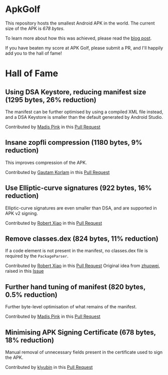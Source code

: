 # ApkGolf
This repository hosts the smallest Android APK in the world. The current size of the APK is *678 bytes*.

To learn more about how this was achieved, please read the [blog post](blog/BLOG_POST.md).

If you have beaten my score at APK Golf, please submit a PR, and I'll happily add you to the hall of fame!


# Hall of Fame

## Using DSA Keystore, reducing manifest size (1295 bytes, 26% reduction)
The manifest can be further optimised by using a compiled XML file instead, and a DSA Keystore is smaller than the default generated by Android Studio.

Contributed by [Madis Pink](https://github.com/madisp) in this [Pull Request](https://github.com/fractalwrench/ApkGolf/pull/3)

## Insane zopfli compression (1180 bytes, 9% reduction)
This improves compression of the APK.

Contributed by [Gautam Korlam](https://github.com/kageiit) in this [Pull Request](https://github.com/fractalwrench/ApkGolf/pull/5)

## Use Elliptic-curve signatures (922 bytes, 16% reduction)
Elliptic-curve signatures are even smaller than DSA, and are supported in APK v2 signing.

Contributed by [Robert Xiao](https://github.com/nneonneo) in this [Pull Request](https://github.com/fractalwrench/ApkGolf/pull/4)

## Remove classes.dex (824 bytes, 11% reduction)
If a code element is not present in the manifest, no classes.dex file is required by the `PackageParser`.

Contributed by [Robert Xiao](https://github.com/nneonneo) in this [Pull Request](https://github.com/fractalwrench/ApkGolf/pull/12)
Original idea from [zhuowei](https://github.com/zhuowei), raised in this [Issue](https://github.com/fractalwrench/ApkGolf/issues/8)

## Further hand tuning of manifest (820 bytes, 0.5% reduction)
Further byte-level optimisation of what remains of the manifest.

Contributed by [Madis Pink](https://github.com/madisp) in this [Pull Request](https://github.com/fractalwrench/ApkGolf/pull/6)

## Minimising APK Signing Certificate (678 bytes, 18% reduction)
Manual removal of unnecessary fields present in the certificate used to sign the APK.

Contributed by [klyubin](https://github.com/klyubin) in this [Pull Request](https://github.com/fractalwrench/ApkGolf/pull/15)

